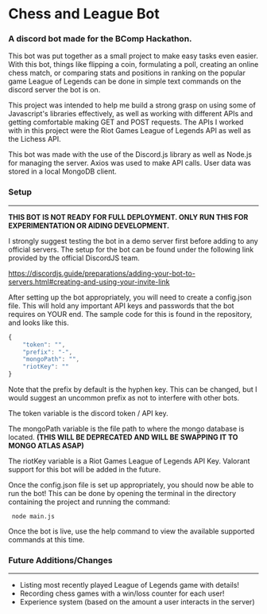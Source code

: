# Chess and League Bot

### A discord bot made for the BComp Hackathon.

This bot was put together as a small project to make easy tasks even easier. With this bot, things like
flipping a coin, formulating a poll, creating an online chess match, or comparing stats and positions in ranking on the
popular game League of Legends can be done in simple text commands on the discord server the bot is on.

This project was intended to help me build a strong grasp on using some of Javascript's libraries effectively, as well as working with different
APIs and getting comfortable making GET and POST requests. The APIs I worked with in this project were the Riot Games
League of Legends API as well as the Lichess API.

This bot was made with the use of the Discord.js library as well as Node.js for managing the server. Axios was used to
make API calls. User data was stored in a local MongoDB client.

### Setup
-----
<strong>THIS BOT IS NOT READY FOR FULL DEPLOYMENT. ONLY RUN THIS FOR EXPERIMENTATION OR AIDING DEVELOPMENT.</strong>

I strongly suggest testing the bot in a demo server first before adding to any official servers. The setup for the bot
can be found under the following link provided by the official DiscordJS team.

https://discordjs.guide/preparations/adding-your-bot-to-servers.html#creating-and-using-your-invite-link

After setting up the bot appropriately, you will need to create a config.json file. This will hold any
important API keys and passwords that the bot requires on YOUR end. The sample code for this is found in
the repository, and looks like this.

```js
{   
    "token": "",
    "prefix": "-",
    "mongoPath": "",
    "riotKey": ""
}
```

Note that the prefix by default is the hyphen key. This can be changed, but I would suggest an uncommon 
prefix as not to interfere with other bots.

The token variable is the discord token / API key.

The mongoPath variable is the file path to where the mongo database is located. **(THIS WILL BE DEPRECATED AND WILL BE SWAPPING IT TO MONGO ATLAS ASAP)**

The riotKey variable is a Riot Games League of Legends API Key. Valorant support for this bot will be 
added in the future.


Once the config.json file is set up appropriately, you should now be able to run the bot! This can be done
by opening the terminal in the directory containing the project and running the command: 

````
 node main.js
````

Once the bot is live, use the help command to view the available supported commands at this time.

### Future Additions/Changes
-----
-   Listing most recently played League of Legends game with details!
-   Recording chess games with a win/loss counter for each user!
-   Experience system (based on the amount a user interacts in the server)
